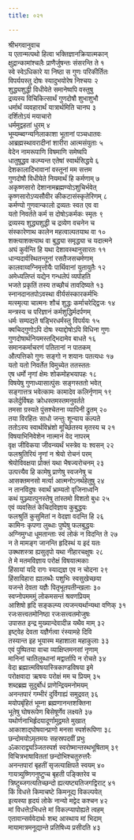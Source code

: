 ```yaml
---
title: ०२१

---
```

श्रीभगवानुवाच  
य एतान्मत्पथो हित्वा भक्तिज्ञानक्रियात्मकान्  
क्षुद्रान्कामांश्चलैः प्राणैर्जुषन्तः संसरन्ति ते १  
स्वे स्वेऽधिकारे या निष्ठा स गुणः परिकीर्तितः  
विपर्ययस्तु दोषः स्यादुभयोरेष निश्चयः २  
शुद्ध्यशुद्धी विधीयेते समानेष्वपि वस्तुषु  
द्रव्यस्य विचिकित्सार्थं गुणदोषौ शुभाशुभौ  
धर्मार्थं व्यवहारार्थं यात्रार्थमिति चानघ ३  
दर्शितोऽयं मयाचारो  
धर्ममुद्वहतां धुरम् ४  
भूम्यम्ब्वग्न्यनिलाकाशा भूतानां पञ्चधातवः  
आब्रह्मस्थावरादीनां शारीरा आत्मसंयुताः ५  
वेदेन नामरूपाणि विषमाणि समेष्वपि  
धातुषूद्धव कल्प्यन्त एतेषां स्वार्थसिद्धये ६  
देशकालादिभावानां वस्तूनां मम सत्तम  
गुणदोषौ विधीयेते नियमार्थं हि कर्मणाम् ७  
अकृष्णसारो देशानामब्रह्मण्योऽशुचिर्भवेत्  
कृष्णसारोऽप्यसौवीर कीकटासंस्कृतेरिणम् ८  
कर्मण्यो गुणवान्कालो द्रव्यतः स्वत एव वा  
यतो निवर्तते कर्म स दोषोऽकर्मकः स्मृतः ९  
द्रव्यस्य शुद्ध्यशुद्धी च द्रव्येण वचनेन च  
संस्कारेणाथ कालेन महत्वाल्पतयाथ वा १०  
शक्त्याशक्त्याथ वा बुद्ध्या समृद्ध्या च यदात्मने  
अघं कुर्वन्ति हि यथा देशावस्थानुसारतः ११  
धान्यदार्वस्थितन्तूनां रसतैजसचर्मणाम्  
कालवाय्वग्निमृत्तोयैः पार्थिवानां युतायुतैः १२  
अमेध्यलिप्तं यद्येन गन्धलेपं व्यपोहति  
भजते प्रकृतिं तस्य तच्छौचं तावदिष्यते १३  
स्नानदानतपोऽवस्था वीर्यसंस्कारकर्मभिः  
मत्स्मृत्या चात्मनः शौचं शुद्धः कर्माचरेद्द्विजः १४  
मन्त्रस्य च परिज्ञानं कर्मशुद्धिर्मदर्पणम्  
धर्मः सम्पद्यते षड्भिरधर्मस्तु विपर्ययः १५  
क्वचिद्गुणोऽपि दोषः स्याद्दोषोऽपि विधिना गुणः  
गुणदोषार्थनियमस्तद्भिदामेव बाधते १६  
समानकर्माचरणं पतितानां न पातकम्  
औत्पत्तिको गुणः सङ्गो न शयानः पतत्यधः १७  
यतो यतो निवर्तेत विमुच्येत ततस्ततः  
एष धर्मो नृणां क्षेमः शोकमोहभयापहः १८  
विषयेषु गुणाध्यासात्पुंसः सङ्गस्ततो भवेत्  
सङ्गात्तत्र भवेत्कामः कामादेव कलिर्नृणाम् १९  
कलेर्दुर्विषहः क्रोधस्तमस्तमनुवर्तते  
तमसा ग्रस्यते पुंसश्चेतना व्यापिनी द्रुतम् २०  
तया विरहितः साधो जन्तुः शून्याय कल्पते  
ततोऽस्य स्वार्थविभ्रंशो मूर्च्छितस्य मृतस्य च २१  
विषयाभिनिवेशेन नात्मानं वेद नापरम्  
वृक्ष जीविकया जीवन्व्यर्थं भस्त्रेव यः श्वसन् २२  
फलश्रुतिरियं नॄणां न श्रेयो रोचनं परम्  
श्रेयोविवक्षया प्रोक्तं यथा भैषज्यरोचनम् २३  
उत्पत्त्यैव हि कामेषु प्राणेषु स्वजनेषु च  
आसक्तमनसो मर्त्या आत्मनोऽनर्थहेतुषु २४  
न तानविदुषः स्वार्थं भ्राम्यतो वृजिनाध्वनि  
कथं युञ्ज्यात्पुनस्तेषु तांस्तमो विशतो बुधः २५  
एवं व्यवसितं केचिदविज्ञाय कुबुद्धयः  
फलश्रुतिं कुसुमितां न वेदज्ञा वदन्ति हि २६  
कामिनः कृपणा लुब्धाः पुष्पेषु फलबुद्धयः  
अग्निमुग्धा धूमतान्ताः स्वं लोकं न विदन्ति ते २७  
न ते मामङ्ग जानन्ति हृदिस्थं य इदं यतः  
उक्थशस्त्रा ह्यसुतृपो यथा नीहारचक्षुषः २८  
ते मे मतमविज्ञाय परोक्षं विषयात्मकाः  
हिंसायां यदि रागः स्याद्यज्ञ एव न चोदना २९  
हिंसाविहारा ह्यालब्धैः पशुभिः स्वसुखेच्छया  
यजन्ते देवता यज्ञैः पितृभूतपतीन्खलाः ३०  
स्वप्नोपमममुं लोकमसन्तं श्रवणप्रियम्  
आशिषो हृदि सङ्कल्प्य त्यजन्त्यर्थान्यथा वणिक् ३१  
रजःसत्त्वतमोनिष्ठा रजःसत्त्वतमोजुषः  
उपासत इन्द्र मुख्यान्देवादीन्न यथैव माम् ३२  
इष्ट्वेह देवता यज्ञैर्गत्वा रंस्यामहे दिवि  
तस्यान्त इह भूयास्म महाशाला महाकुलाः ३३  
एवं पुष्पितया वाचा व्याक्षिप्तमनसां नृणाम्  
मानिनां चातिलुब्धानां मद्वार्तापि न रोचते ३४  
वेदा ब्रह्मात्मविषयास्त्रिकाण्डविषया इमे  
परोक्षवादा ऋषयः परोक्षं मम च प्रियम् ३५  
शब्दब्रह्म सुदुर्बोधं प्राणेन्द्रियमनोमयम्  
अनन्तपारं गम्भीरं दुर्विगाह्यं समुद्रवत् ३६  
मयोपबृंहितं भूम्ना ब्रह्मणानन्तशक्तिना  
भूतेषु घोषरूपेण बिसेषूर्णेव लक्ष्यते ३७  
यथोर्णनाभिर्हृदयादूर्णामुद्वमते मुखात्  
आकाशाद्घोषवान्प्राणो मनसा स्पर्शरूपिणा ३८  
छन्दोमयोऽमृतमयः सहस्रपदवीं प्रभुः  
ॐकाराद्व्यञ्जितस्पर्श स्वरोष्मान्तस्थभूषिताम् ३९  
विचित्रभाषाविततां छन्दोभिश्चतुरुत्तरैः  
अनन्तपारां बृहतीं सृजत्याक्षिपते स्वयम् ४०  
गायत्र्युष्णिगनुष्टुप्च बृहती पङ्क्तिरेव च  
त्रिष्टुब्जगत्यतिच्छन्दो ह्यत्यष्ट्यतिजगद्विराट् ४१  
किं विधत्ते किमाचष्टे किमनूद्य विकल्पयेत्  
इत्यस्या हृदयं लोके नान्यो मद्वेद कश्चन ४२  
मां विधत्तेऽभिधत्ते मां विकल्प्यापोह्यते त्वहम्  
एतावान्सर्ववेदार्थः शब्द आस्थाय मां भिदाम्  
मायामात्रमनूद्यान्ते प्रतिषिध्य प्रसीदति ४३